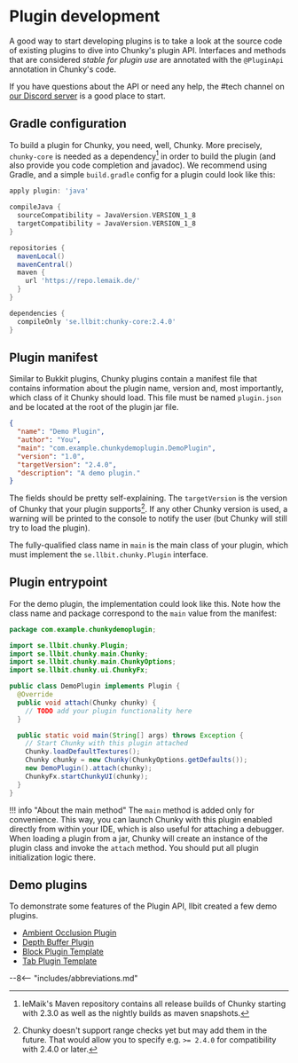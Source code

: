 # Plugin development

A good way to start developing plugins is to take a look at the source code of existing plugins to dive into Chunky's plugin API. Interfaces and methods that are considered _stable for plugin use_ are annotated with the `@PluginApi` annotation in Chunky's code.

If you have questions about the API or need any help, the #tech channel on [our Discord server](https://discord.gg/VqcHpsF) is a good place to start.

## Gradle configuration

To build a plugin for Chunky, you need, well, Chunky. More precisely, `chunky-core` is needed as a dependency[^1] in order to build the plugin (and also provide you code completion and javadoc). We recommend using Gradle, and a simple `build.gradle` config for a plugin could look like this:

```groovy
apply plugin: 'java'

compileJava {
  sourceCompatibility = JavaVersion.VERSION_1_8
  targetCompatibility = JavaVersion.VERSION_1_8
}

repositories {
  mavenLocal()
  mavenCentral()
  maven {
    url 'https://repo.lemaik.de/'
  }
}

dependencies {
  compileOnly 'se.llbit:chunky-core:2.4.0'
}

```

[^1]: leMaik's Maven repository contains all release builds of Chunky starting with 2.3.0 as well as the nightly builds as maven snapshots.

## Plugin manifest

Similar to Bukkit plugins, Chunky plugins contain a manifest file that contains information about the plugin name, version and, most importantly, which class of it Chunky should load. This file must be named `plugin.json` and be located at the root of the plugin jar file.

```json
{
  "name": "Demo Plugin",
  "author": "You",
  "main": "com.example.chunkydemoplugin.DemoPlugin",
  "version": "1.0",
  "targetVersion": "2.4.0",
  "description": "A demo plugin."
}
```

The fields should be pretty self-explaining. The `targetVersion` is the version of Chunky that your plugin supports[^2]. If any other Chunky version is used, a warning will be printed to the console to notify the user (but Chunky will still try to load the plugin).

The fully-qualified class name in `main` is the main class of your plugin, which must implement the `se.llbit.chunky.Plugin` interface.

[^2]: Chunky doesn't support range checks yet but may add them in the future. That would allow you to specify e.g. `>= 2.4.0` for compatibility with 2.4.0 or later.

## Plugin entrypoint

For the demo plugin, the implementation could look like this. Note how the class name and package correspond to the `main` value from the manifest:

```java
package com.example.chunkydemoplugin;

import se.llbit.chunky.Plugin;
import se.llbit.chunky.main.Chunky;
import se.llbit.chunky.main.ChunkyOptions;
import se.llbit.chunky.ui.ChunkyFx;

public class DemoPlugin implements Plugin {
  @Override
  public void attach(Chunky chunky) {
    // TODO add your plugin functionality here
  }

  public static void main(String[] args) throws Exception {
    // Start Chunky with this plugin attached
    Chunky.loadDefaultTextures();
    Chunky chunky = new Chunky(ChunkyOptions.getDefaults());
    new DemoPlugin().attach(chunky);
    ChunkyFx.startChunkyUI(chunky);
  }
}
```

!!! info "About the main method"
    The `main` method is added only for convenience. This way, you can launch Chunky with this plugin enabled directly from within your IDE, which is also useful for attaching a debugger. When loading a plugin from a jar, Chunky will create an instance of the plugin class and invoke the `attach` method. You should put all plugin initialization logic there.

## Demo plugins

To demonstrate some features of the Plugin API, llbit created a few demo plugins.

- [Ambient Occlusion Plugin](https://github.com/llbit/Chunky-AOPlugin)
- [Depth Buffer Plugin](https://github.com/llbit/Chunky-DepthPlugin)
- [Block Plugin Template](https://github.com/llbit/Chunky-BlockMod)
- [Tab Plugin Template](https://github.com/llbit/Chunky-TabMod)

--8<-- "includes/abbreviations.md"
